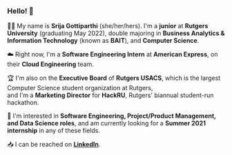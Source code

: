 ### Hello! 👋

:woman_technologist: My name is **Srija Gottiparthi** (she/her/hers). I'm a **junior** at **Rutgers University** (graduating May 2022), double majoring in **Business Analytics & Information Technology** (known as **BAIT**), and **Computer Science**.  

:cloud: Right now, I'm a **Software Engineering Intern** at **American Express**, on their **Cloud Engineering** team.  

:trophy: I'm also on the **Executive Board** of **Rutgers USACS**, which is the largest Computer Science student organization at Rutgers,  
and I'm a **Marketing Director** for **HackRU**, Rutgers' biannual student-run hackathon.

:thought_balloon: I'm interested in **Software Engineering, Project/Product Management, and Data Science roles**, and am currently looking for a **Summer 2021 internship** in any of these fields.  

:inbox_tray: I can be reached on [**LinkedIn**](https://www.linkedin.com/in/srija-g/).

<!--
**srijag2700/srijag2700** is a ✨ _special_ ✨ repository because its `README.md` (this file) appears on your GitHub profile.
-->
